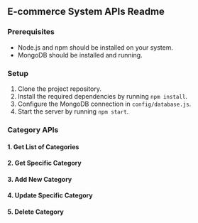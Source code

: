 ## E-commerce System APIs Readme
### Prerequisites

- Node.js and npm should be installed on your system.
- MongoDB should be installed and running.

### Setup

1. Clone the project repository.
2. Install the required dependencies by running `npm install`.
3. Configure the MongoDB connection in `config/database.js`.
4. Start the server by running `npm start`.

### Category APIs

#### 1. Get List of Categories
#### 2. Get Specific Category
#### 3. Add New Category
#### 4. Update Specific Category
#### 5. Delete Category



